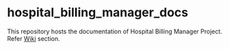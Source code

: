 # hospital_billing_manager_docs
This repository hosts the documentation of Hospital Billing Manager Project. Refer [Wiki](https://github.com/axelJames/hospital_billing_manager_docs/wiki) section.
